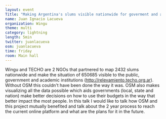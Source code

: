 ```yaml
---
layout: event
Title: "Making Argentina's slums visible nationwide for goverment and academy"
name: Juan Ignacio Lacueva
organization: Wingu
theme: multi
category: lightning
length: 5min
twitter: juanlacueva
osm: juanlacueva
time: friday
room: Main hall
---
```

Wingu and TECHO are 2 NGOs that partnered to map 2432 slums nationwide and make the situation of 650685 visible to the public, government and academic institutions (http://relevamiento.techo.org.ar). Without OSM this couldn't have been done the way it was. OSM also makes visualizing all the data possible which aids governments (local, state and nation) make better decisions on how to use their budgets in the way that better impact the most people. In this talk I would like to talk how OSM and this project mutually benefited and talk about the 2 year process to reach the current online platform and what are the plans for it in the future.
